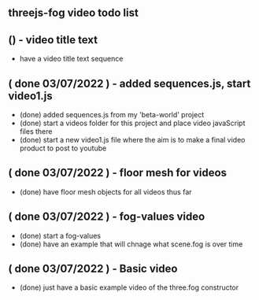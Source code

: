 ## threejs-fog video todo list

## () - video title text
* have a video title text sequence

## ( done 03/07/2022 ) - added sequences.js, start video1.js
* (done) added sequences.js from my 'beta-world' project
* (done) start a videos folder for this project and place video javaScript files there
* (done) start a new video1.js file where the aim is to make a final video product to post to youtube

## ( done 03/07/2022 ) - floor mesh for videos
* (done) have floor mesh objects for all videos thus far

## ( done 03/07/2022 ) - fog-values video
* (done) start a fog-values
* (done) have an example that will chnage what scene.fog is over time

## ( done 03/07/2022 ) - Basic video
* (done) just have a basic example video of the three.fog constructor